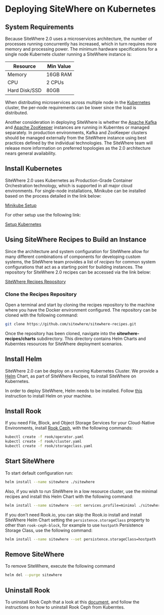# Deploying SiteWhere on Kubernetes

## System Requirements

Because SiteWhere 2.0 uses a microservices architecture, the number of
processes running concurrently has increased, which in turn requires
more memory and processing power. The minimum hardware specifications
for a single node Kubernete cluster running a SiteWhere instance is:

| Resource      | Min Value |
| ------------- | --------- |
| Memory        | 16GB RAM  |
| CPU           | 2 CPUs    |
| Hard Disk/SSD | 80GB      |

When distributing microservices across multiple node in the
[Kubernetes](https://kubernetes.io) cluster, the per-node requirements
can be lower since the load is distributed.

Another consideration in deploying SiteWhere is whether the
[Apache Kafka](https://kafka.apache.org/) and
[Apache ZooKeeper](https://zookeeper.apache.org/) instances are running
in Kuberntes or managed separately. In production environments, Kafka and
ZooKeeper clusters should be managed externally from the SiteWhere instance
using best practices defined by the individual technologies. The SiteWhere
team will release more information on preferred topologies as the 2.0
architecture nears general availability.

## Install Kubernetes

SiteWhere 2.0 uses Kubernetes as Production-Grade Container Orchestration technology,
which is supported in all major cloud environments. For single-node installations,
Minikube can be installed based on the process detailed in the link below:

[Minikube Setup](https://kubernetes.io/docs/setup/minikube/)

For other setup use the following link:

[Setup Kubernetes](https://kubernetes.io/docs/setup/)

## Using SiteWhere Recipes to Build an Instance

Since the architecture and system configuration for SiteWhere allow for many
different combinations of components for developing custom systems, the
SiteWhere team provides a list of _recipes_ for common system configurations
that act as a starting point for building instances. The repository for
SiteWhere 2.0 recipes can be accessed via the link below:

[SiteWhere Recipes Repository](https://github.com/sitewhere/sitewhere-recipes)

### Clone the Recipes Repository

Open a terminal and start by cloning the recipes repository to the machine
where you have the Docker environment configured. The repository can be cloned
with the following command:

```sh
git clone https://github.com/sitewhere/sitewhere-recipes.git
```

Once the repository has been cloned, navigate into the **sitewhere-recipes/charts**
subdirectory. This directory contains Helm Charts and Kuberntes resources for SiteWhere
deployment scenarios.


## Install Helm

SiteWhere 2.0 can be deploy on a running Kubernetes Cluster. We provide a
[Helm](https://helm.sh/) Chart, as part of SiteWhere Recipes, to install SiteWhere
on Kubernetes.

In order to deploy SiteWhere, Helm needs to be installed. Follow
[this](https://docs.helm.sh/using_helm/#installing-helm) instruction to install
Helm on your machine.

## Install Rook

If you need File, Block, and Object Storage Services for your Cloud-Native Environments,
install [Rook Ceph](https://rook.io), with the following commands:

```sh
kubectl create -f rook/operator.yaml
kubectl create -f rook/cluster.yaml
kubectl create -f rook/storageclass.yaml
```

## Start SiteWhere

To start default configuration run:

```sh
helm install --name sitewhere ./sitewhere
```

Also, if you wish to run SiteWhere in a low resource cluster, use the 
minimal recipes and install this Helm Chart with the following command:

```sh
helm install --name sitewhere --set services.profile=minimal ./sitewhere
```

If you don't need Rook.io, you can skip the Rook.io install and install
SiteWhere Helm Chart setting the `persistence.storageClass` property to
other than `rook-ceph-block`, for example to use `hostpath` Persistence
Storage Class, use the following command:  

```sh
helm install --name sitewhere --set persistence.storageClass=hostpath ./sitewhere
```

## Remove SiteWhere

To remove SiteWhere, execute the following command

```sh
helm del --purge sitewhere
```

## Uninstall Rook

To uninstall Rook Ceph that a look at this [document](https://rook.io/docs/rook/v0.8/ceph-teardown.html),
and follow the instructions on how to uninstall Rook Ceph from Kuberntes.